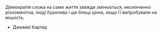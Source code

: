 Демократія схожа на саме життя завжди змінюється, нескінченно різноманітна, іноді бурхлива і ще більш цінна, якщо її випробували на міцність. 
- Джиммі Картер